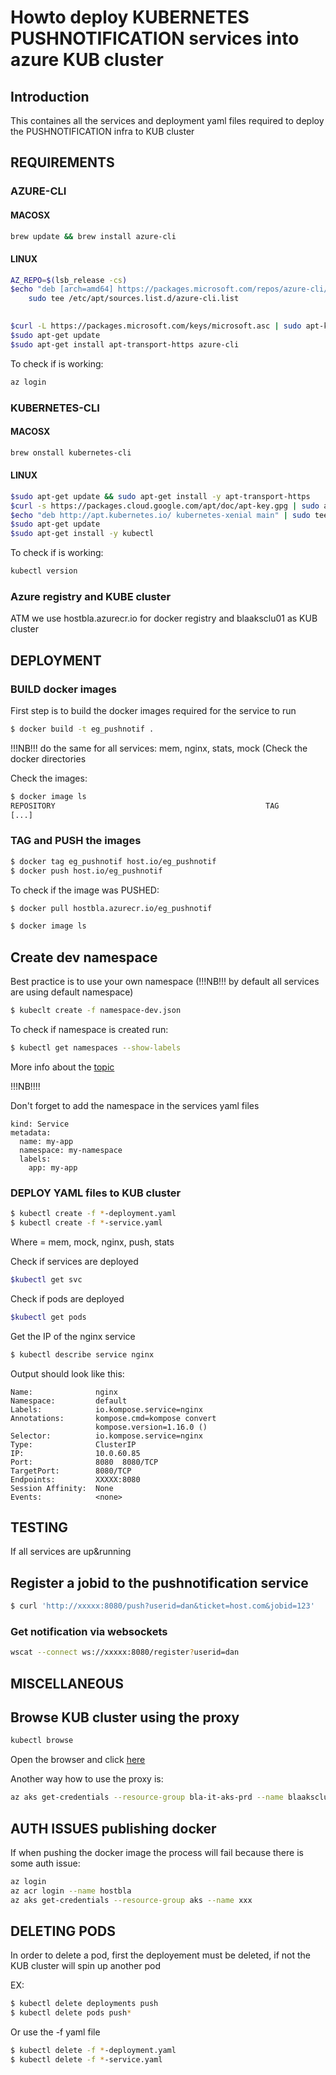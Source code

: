 # Howto deploy KUBERNETES PUSHNOTIFICATION services into azure KUB cluster

## Introduction

This containes all the services and deployment yaml files required to deploy the PUSHNOTIFICATION infra to KUB cluster

## REQUIREMENTS

### AZURE-CLI

#### MACOSX

```bash
brew update && brew install azure-cli
``` 

#### LINUX

```bash
AZ_REPO=$(lsb_release -cs)
$echo "deb [arch=amd64] https://packages.microsoft.com/repos/azure-cli/ $AZ_REPO main" | \
    sudo tee /etc/apt/sources.list.d/azure-cli.list
    
```

```bash
$curl -L https://packages.microsoft.com/keys/microsoft.asc | sudo apt-key add -
$sudo apt-get update
$sudo apt-get install apt-transport-https azure-cli
```
To check if is working:

```bash
az login
```

### KUBERNETES-CLI

#### MACOSX

```bash
brew onstall kubernetes-cli
```

#### LINUX

```bash
$sudo apt-get update && sudo apt-get install -y apt-transport-https
$curl -s https://packages.cloud.google.com/apt/doc/apt-key.gpg | sudo apt-key add -
$echo "deb http://apt.kubernetes.io/ kubernetes-xenial main" | sudo tee -a /etc/apt/sources.list.d/kubernetes.list
$sudo apt-get update
$sudo apt-get install -y kubectl
```

To check if is working:

```bash
kubectl version
```

### Azure registry and KUBE cluster

ATM we use hostbla.azurecr.io for docker registry and blaaksclu01 as KUB cluster

## DEPLOYMENT

### BUILD docker images

First step is to build the docker images required for the service to run

```bash
$ docker build -t eg_pushnotif .
```

!!!NB!!! do the same for all services: mem, nginx, stats, mock (Check the docker directories

Check the images:


```bash
$ docker image ls
REPOSITORY                                               TAG                 IMAGE ID            CREATED             SIZE
[...]
```

### TAG and PUSH the images

```bash
$ docker tag eg_pushnotif host.io/eg_pushnotif
$ docker push host.io/eg_pushnotif
```

To check if the image was PUSHED:

```bash
$ docker pull hostbla.azurecr.io/eg_pushnotif

```

```bash
$ docker image ls
```

## Create dev namespace

Best practice is to use your own namespace (!!!NB!!! by default all services are using default namespace)

```bash
$ kubeclt create -f namespace-dev.json
```

To check if namespace is created run:

```bash
$ kubectl get namespaces --show-labels
```


More info about the [topic](https://kubernetes.io/docs/tasks/administer-cluster/namespaces-walkthrough/)

!!!NB!!!!

Don't forget to add the namespace in the services yaml files

```
kind: Service
metadata:
  name: my-app
  namespace: my-namespace
  labels:
    app: my-app
```

### DEPLOY YAML files to KUB cluster

```bash
$ kubectl create -f *-deployment.yaml
$ kubectl create -f *-service.yaml
```

Where   = mem, mock, nginx, push, stats

Check if services are deployed

```bash
$kubectl get svc
```

Check if pods are deployed

```bash
$kubectl get pods
```

Get the IP of the nginx service

```bash
$ kubectl describe service nginx
```

Output should look like this:

```
Name:              nginx
Namespace:         default
Labels:            io.kompose.service=nginx
Annotations:       kompose.cmd=kompose convert
                   kompose.version=1.16.0 ()
Selector:          io.kompose.service=nginx
Type:              ClusterIP
IP:                10.0.60.85
Port:              8080  8080/TCP
TargetPort:        8080/TCP
Endpoints:         XXXXX:8080
Session Affinity:  None
Events:            <none>
```

## TESTING

If all services are up&running

## Register a jobid to the pushnotification service

```bash
$ curl 'http://xxxxx:8080/push?userid=dan&ticket=host.com&jobid=123'
```

### Get notification via websockets

```bash
wscat --connect ws://xxxxx:8080/register?userid=dan
```

## MISCELLANEOUS

## Browse KUB cluster using the proxy

```bash
kubectl browse
``` 

Open the browser and click [here](http://localhost:8001/api/v1/namespaces/kube-system/services/kubernetes-dashboard/proxy/#!/overview?namespace=default)


Another way how to use the proxy is:

```bash
az aks get-credentials --resource-group bla-it-aks-prd --name blaaksclu01
```

## AUTH ISSUES publishing docker

If when pushing the docker image the process will fail because there is some auth issue:

```bash
az login
az acr login --name hostbla
az aks get-credentials --resource-group aks --name xxx
```

## DELETING PODS

In order to delete a pod, first the deployement must be deleted, if not the KUB cluster will spin up another pod

EX:

```bash
$ kubectl delete deployments push
$ kubectl delete pods push*
```

Or use the -f yaml file
```bash
$ kubectl delete -f *-deployment.yaml
$ kubectl delete -f *-service.yaml
```



